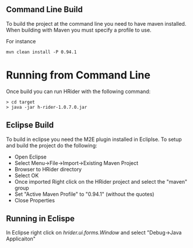 ## Command Line Build

To build the project at the command line you need to have maven installed. When building with Maven you must specify a profile to use.

For instance

```
mvn clean install -P 0.94.1
```

# Running from Command Line

Once build you can run HRider with the following command:

```
> cd target
> java -jar h-rider-1.0.7.0.jar
```



## Eclipse Build

To build in eclipse you need the M2E plugin installed in Ecliplse. To setup and build the project do the following:

* Open Eclipse
* Select Menu->File->Import->Existing Maven Project
* Browser to HRider directory
* Select OK
* Once imported Right click on the HRider project and select the "maven" group
* Set "Active Maven Profile" to "0.94.1" (without the quotes)
* Close Properties


## Running in Eclispe

In Eclipse right click on _hrider.ui.forms.Window_ and select "Debug->Java Applicaiton"

